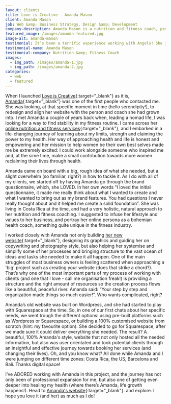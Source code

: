 ```yaml
---
layout: clients
title: Love is Creative - Amanda Mason
client: Amanda Mason
job: Web &amp; Business Strategy, Design &amp; Development
company-description: Amanda Mason is a nutrition and fitness coach, personal trainer and master of making the journey to people's goals, easier. Her mission is to empower women with skills and knowledge to create the body and life they have always desired. Amanda's end all mission is to empower people through the process of physique changes, to build strong characteristics (like self belief) to take on the challenges faced outside of the kitchen and gym, in life, and to begin living consciously, doing the things necessary to create one's best life.
featured_image: /images/amanda-featured.jpg
image-alt: amanda-mason
testimonial: It’s been a terrific experience working with Angels! She just plain got me - even when I didn’t fully know how to express what I wanted, she was able to read into my descriptions and fully embody what I wanted to say without me saying it. Angels has a gift for making ideas and visions come to life. I knew from the get go with her organization, step-by-step process and thoroughness of questions that I was in good hands to say the least. I couldn’t be more grateful for how helpful she was, when I had a mental roadblock on writing content, she helped fill in the gaps, when I had questions outside our scope of contract, she passed sources and information to help me learn and went above beyond in all she did. My favorite part is that she was as enthusiastic and excited for my website as I was - true heart, soul and love.
testimonial-name: Amanda Mason
testimonial-company: Nutrition &amp; Fitness Coach
images:
  - img_path: /images/amanda-1.jpg
  - img_path: /images/amanda-2.jpg
categories:
  - web
  - featured
---
```


When I launched [Love is Creative](http://www.loveiscreative.com){:target="_blank"} as it is, [Amanda](https://www.instagram.com/trainwithamandamason/){:target="_blank"} was one of the first people who contacted me. She was looking, at that specific moment in time (hello serendipity!), to redesign and align her website with the person and coach she had grown into. I met Amanda a couple of years back when, leading a nomad life, I was looking for a way to find stability in my fitness routine. I came across her [online nutrition and fitness services](https://www.trainwithamandamason.com/all-services){:target="_blank"}, and I embarked in a life-changing journey of learning about my limits, strength and claiming the power to my health. Her way of approaching health and life is honest and empowering and her mission to help women be their own best selves made me be extremely excited: I could work alongside someone who inspired me and, at the sime time, make a small contribution towards more women reclaiming their lives through health.

Amanda came on board with a big, rough idea of what she needed, but a slight overwhelm (so familiar, right?) in how to tackle it. As I do with all of my clients, we started off by having Amanda go through the brand questionnaire, which, she LOVED. In her own words “I loved the initial questionnaire, it made me really think about what I wanted to create and what I wanted to bring out as my brand features. You had questions I never really thought about and it helped me create a solid foundation”. She was living in Costa Rica at the time, and had a very holistic, natural approach to her nutrition and fitness coaching. I suggested to infuse her lifestyle and values to her business, and portray her online persona as a bohemian health coach, something quite unique in the fitness industry.

I worked closely with Amanda not only building [her new website](http://www.trainwithamandamason.com){:target="_blank"}, designing its graphics and guiding her on copywriting and photography style, but also helping her systemise and simplify some of her processes and bringing structure to the vast ocean of ideas and tasks she needed to make it all happen. One of the main struggles of most business owners is feeling scattered when approaching a 'big' project such as creating your website (does that strike a chord?). That’s why one of the most important parts of my process of working with clients (and one that I love - call me organisation freak!) is providing a structure and the right amount of resources so the creation process flows like a beautiful, peaceful river. Amanda said: “Your step by step and organization made things so much easier!”. Who wants complicated, right?

Amanda’s old website was built on Wordpress, and she had started to play with Squarespace at the time. So, in one of our first chats about her specific needs, we went trough the different options: using pre-built platforms such as Wordpress or Squarespace, or building a 100% customised website from scratch (hint: my favourite option). She decided to go for Squarespace, after we made sure it could deliver everything she needed. The result? A beautiful, 100% Amanda's style, website that not only hosted all the needed information, but also was user orientated and took potential clients through an insightful and effective journey towards booking her services (and changing their lives). Oh, and you know what? All done while Amanda and I were jumping on different time zones: Costa Rica, the US, Barcelona and Bali. Thanks digital space!

I’ve ADORED working with Amanda in this project, and the journey has not only been of professional expansion for me, but also one of getting even deeper into healing my health (where there’s Amanda, life growth happens!). Head to [Amanda's website](http://www.trainwithamandamason.com){:target="_blank"}. and explore. I hope you love it (and her) as much as I do!
